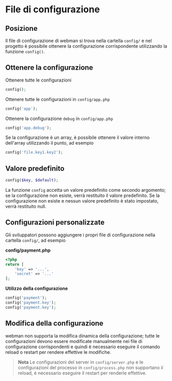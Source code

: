 # File di configurazione

## Posizione
Il file di configurazione di webman si trova nella cartella `config/` e nel progetto è possibile ottenere la configurazione corrispondente utilizzando la funzione `config()`.

## Ottenere la configurazione

Ottenere tutte le configurazioni
```php
config();
```

Ottenere tutte le configurazioni in `config/app.php`
```php
config('app');
```

Ottenere la configurazione `debug` in `config/app.php`
```php
config('app.debug');
```

Se la configurazione è un array, è possibile ottenere il valore interno dell'array utilizzando il punto, ad esempio
```php
config('file.key1.key2');
```

## Valore predefinito
```php
config($key, $default);
```
La funzione `config` accetta un valore predefinito come secondo argomento; se la configurazione non esiste, verrà restituito il valore predefinito.
Se la configurazione non esiste e nessun valore predefinito è stato impostato, verrà restituito null.

## Configurazioni personalizzate
Gli sviluppatori possono aggiungere i propri file di configurazione nella cartella `config/`, ad esempio

**config/payment.php**

```php
<?php
return [
    'key' => '...',
    'secret' => '...'
];
```

**Utilizzo della configurazione**
```php
config('payment');
config('payment.key');
config('payment.key');
```

## Modifica della configurazione
webman non supporta la modifica dinamica della configurazione; tutte le configurazioni devono essere modificate manualmente nei file di configurazione corrispondenti e quindi è necessario eseguire il comando reload o restart per rendere effettive le modifiche.

> **Nota**
> Le configurazioni del server in `config/server.php` e le configurazioni del processo in `config/process.php` non supportano il reload, è necessario eseguire il restart per renderle effettive.
